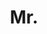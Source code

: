 ---
name: Luca Bertinetto
title: Mr.
email: luca.bertinetto@gmail.com
website: http://www.robots.ox.ac.uk/~luca/
note: Examined by Jiri Matas
category: Graduated PhD Students
photo: images/people/LucaBertinetto.jpeg
---